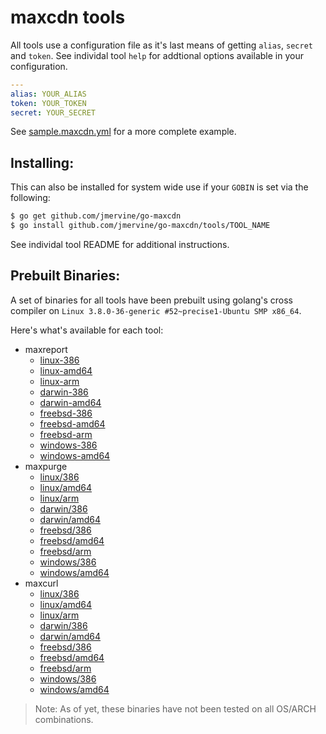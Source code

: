 maxcdn tools
============

All tools use a configuration file as it's last means of getting `alias`, `secret` and
`token`. See individal tool `help` for addtional options available in your configuration.

```yaml
---
alias: YOUR_ALIAS
token: YOUR_TOKEN
secret: YOUR_SECRET
```

See [sample.maxcdn.yml](sample.maxcdn.yml) for a more complete example.


Installing:
-----------

This can also be installed for system wide use if your `GOBIN` is set via the following:

```bash
$ go get github.com/jmervine/go-maxcdn
$ go install github.com/jmervine/go-maxcdn/tools/TOOL_NAME
```

See individal tool README for additional instructions.

Prebuilt Binaries:
------------------

A set of binaries for all tools have been prebuilt using golang's cross compiler on `Linux 3.8.0-36-generic #52~precise1-Ubuntu SMP x86_64`.

Here's what's available for each tool:

- maxreport
    - [linux-386](https://github.com/jmervine/go-maxcdn/raw/master/tools/maxreport/builds/linux/386/maxpurge)
    - [linux-amd64](https://github.com/jmervine/go-maxcdn/raw/master/tools/maxreport/builds/linux/amd64/maxpurge)
    - [linux-arm](https://github.com/jmervine/go-maxcdn/raw/master/tools/maxreport/builds/linux/arm/maxpurge)
    - [darwin-386](https://github.com/jmervine/go-maxcdn/raw/master/tools/maxreport/builds/darwin/386/maxpurge)
    - [darwin-amd64](https://github.com/jmervine/go-maxcdn/raw/master/tools/maxreport/builds/darwin/amd64/maxpurge)
    - [freebsd-386](https://github.com/jmervine/go-maxcdn/raw/master/tools/maxreport/builds/freebsd/386/maxpurge)
    - [freebsd-amd64](https://github.com/jmervine/go-maxcdn/raw/master/tools/maxreport/builds/freebsd/amd64/maxpurge)
    - [freebsd-arm](https://github.com/jmervine/go-maxcdn/raw/master/tools/maxreport/builds/freebsd/arm/maxpurge)
    - [windows-386](https://github.com/jmervine/go-maxcdn/raw/master/tools/maxreport/builds/windows/386/maxpurge.exe)
    - [windows-amd64](https://github.com/jmervine/go-maxcdn/raw/master/tools/maxreport/builds/windows/amd64/maxpurge.exe)
- maxpurge
    - [linux/386](https://github.com/jmervine/go-maxcdn/raw/master/tools/maxpurge/builds/linux/386/maxpurge)
    - [linux/amd64](https://github.com/jmervine/go-maxcdn/raw/master/tools/maxpurge/builds/linux/amd64/maxpurge)
    - [linux/arm](https://github.com/jmervine/go-maxcdn/raw/master/tools/maxpurge/builds/linux/arm/maxpurge)
    - [darwin/386](https://github.com/jmervine/go-maxcdn/raw/master/tools/maxpurge/builds/darwin/386/maxpurge)
    - [darwin/amd64](https://github.com/jmervine/go-maxcdn/raw/master/tools/maxpurge/builds/darwin/amd64/maxpurge)
    - [freebsd/386](https://github.com/jmervine/go-maxcdn/raw/master/tools/maxpurge/builds/freebsd/386/maxpurge)
    - [freebsd/amd64](https://github.com/jmervine/go-maxcdn/raw/master/tools/maxpurge/builds/freebsd/amd64/maxpurge)
    - [freebsd/arm](https://github.com/jmervine/go-maxcdn/raw/master/tools/maxpurge/builds/freebsd/arm/maxpurge)
    - [windows/386](https://github.com/jmervine/go-maxcdn/raw/master/tools/maxpurge/builds/windows/386/maxpurge.exe)
    - [windows/amd64](https://github.com/jmervine/go-maxcdn/raw/master/tools/maxpurge/builds/windows/amd64/maxpurge.exe)
- maxcurl
    - [linux/386](https://github.com/jmervine/go-maxcdn/raw/master/tools/maxcurl/builds/linux/386/maxcurl)
    - [linux/amd64](https://github.com/jmervine/go-maxcdn/raw/master/tools/maxcurl/builds/linux/amd64/maxcurl)
    - [linux/arm](https://github.com/jmervine/go-maxcdn/raw/master/tools/maxcurl/builds/linux/arm/maxcurl)
    - [darwin/386](https://github.com/jmervine/go-maxcdn/raw/master/tools/maxcurl/builds/darwin/386/maxcurl)
    - [darwin/amd64](https://github.com/jmervine/go-maxcdn/raw/master/tools/maxcurl/builds/darwin/amd64/maxcurl)
    - [freebsd/386](https://github.com/jmervine/go-maxcdn/raw/master/tools/maxcurl/builds/freebsd/386/maxcurl)
    - [freebsd/amd64](https://github.com/jmervine/go-maxcdn/raw/master/tools/maxcurl/builds/freebsd/amd64/maxcurl)
    - [freebsd/arm](https://github.com/jmervine/go-maxcdn/raw/master/tools/maxcurl/builds/freebsd/arm/maxcurl)
    - [windows/386](https://github.com/jmervine/go-maxcdn/raw/master/tools/maxcurl/builds/windows/386/maxcurl.exe)
    - [windows/amd64](https://github.com/jmervine/go-maxcdn/raw/master/tools/maxcurl/builds/windows/amd64/maxcurl.exe)

> Note: As of yet, these binaries have not been tested on all OS/ARCH combinations.


